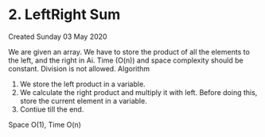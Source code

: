 # 2. LeftRight Sum
Created Sunday 03 May 2020

We are given an array. We have to store the product of all the elements to the left, and the right in Ai. Time (O(n)) and space complexity should be constant. Division is not allowed.
Algorithm

1. We store the left product in a variable.
2. We calculate the right product and multiply it with left. Before doing this, store the current element in a variable. 
3. Contiue till the end.


Space O(1), Time O(n)

